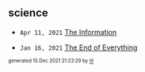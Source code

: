 ## science


* <code>Apr 11, 2021</code> [The Information](2021-04-11T18-17-33-the-information.md)

* <code>Jan 16, 2021</code> [The End of Everything](2021-01-16T20-15-38-the-end-of-everything.md)

<sup><sub>generated 15 Dec 2021 21:23:29 by <a href='https://github.com/senorprogrammer/til'>til</a></sub></sup>
